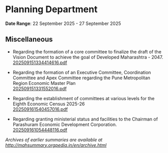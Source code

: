 # Planning Department

**Date Range**: 22 September 2025 - 27 September 2025


## Miscellaneous
- Regarding the formation of a core committee to finalize the draft of the Vision Document to achieve the goal of Developed Maharashtra - 2047.\
  [202509151334414616.pdf](https://gr.maharashtra.gov.in/Site/Upload/Government%20Resolutions/English/202509151334414616.pdf)

- Regarding the formation of an Executive Committee, Coordination Committee and Apex Committee regarding the Pune Metropolitan Region Economic Master Plan\
  [202509151331552016.pdf](https://gr.maharashtra.gov.in/Site/Upload/Government%20Resolutions/English/202509151331552016.pdf)

- Regarding the establishment of committees at various levels for the Eighth Economic Census 2025-26\
  [202509161540457016.pdf](https://gr.maharashtra.gov.in/Site/Upload/Government%20Resolutions/English/202509161540457016.pdf)

- Regarding granting ministerial status and facilities to the Chairman of Parashuram Economic Development Corporation.\
  [202509161054448116.pdf](https://gr.maharashtra.gov.in/Site/Upload/Government%20Resolutions/English/202509161054448116.pdf)


*Archives of earlier summaries are available at http://mahsummary.orgpedia.in/en/archive.html*